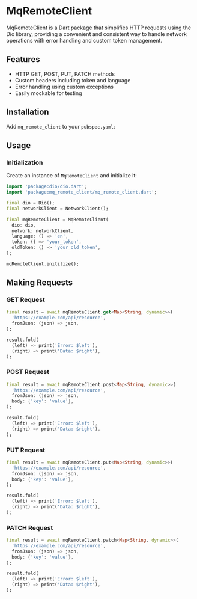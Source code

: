 # MqRemoteClient

MqRemoteClient is a Dart package that simplifies HTTP requests using the Dio library, providing a convenient and consistent way to handle network operations with error handling and custom token management.

## Features

- HTTP GET, POST, PUT, PATCH methods
- Custom headers including token and language
- Error handling using custom exceptions
- Easily mockable for testing

## Installation

Add `mq_remote_client` to your `pubspec.yaml`:

## Usage

### Initialization

Create an instance of `MqRemoteClient` and initialize it:

```dart
import 'package:dio/dio.dart';
import 'package:mq_remote_client/mq_remote_client.dart';

final dio = Dio();
final networkClient = NetworkClient();

final mqRemoteClient = MqRemoteClient(
  dio: dio,
  network: networkClient,
  language: () => 'en',
  token: () => 'your_token',
  oldToken: () => 'your_old_token',
);

mqRemoteClient.initilize();
```

## Making Requests

### GET Request

```dart
final result = await mqRemoteClient.get<Map<String, dynamic>>(
  'https://example.com/api/resource',
  fromJson: (json) => json,
);

result.fold(
  (left) => print('Error: $left'),
  (right) => print('Data: $right'),
);
```

### POST Request

```dart
final result = await mqRemoteClient.post<Map<String, dynamic>>(
  'https://example.com/api/resource',
  fromJson: (json) => json,
  body: {'key': 'value'},
);

result.fold(
  (left) => print('Error: $left'),
  (right) => print('Data: $right'),
);
```
### PUT Request

```dart
final result = await mqRemoteClient.put<Map<String, dynamic>>(
  'https://example.com/api/resource',
  fromJson: (json) => json,
  body: {'key': 'value'},
);

result.fold(
  (left) => print('Error: $left'),
  (right) => print('Data: $right'),
);
```

### PATCH Request

```dart
final result = await mqRemoteClient.patch<Map<String, dynamic>>(
  'https://example.com/api/resource',
  fromJson: (json) => json,
  body: {'key': 'value'},
);

result.fold(
  (left) => print('Error: $left'),
  (right) => print('Data: $right'),
);
```